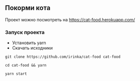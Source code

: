 ## Покорми кота

Проект можно посмотреть на https://cat-food.herokuapp.com/

### Запуск проекта

* Установить yarn
* Скачать исходники
```
git clone https://github.com/irinka/cat-food cat-food
```
```
cd cat-food && yarn
```
```
yarn start
```
